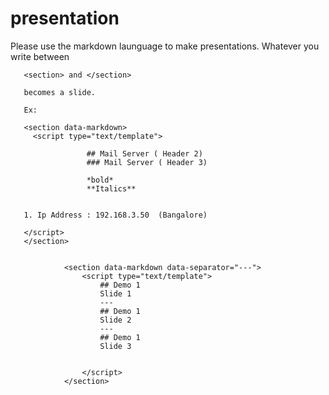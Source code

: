 # presentation

Please use the markdown launguage to make presentations. Whatever you write between 

       <section> and </section> 
       
       becomes a slide.

       Ex:

       <section data-markdown>
         <script type="text/template">

                     ## Mail Server ( Header 2)
                     ### Mail Server ( Header 3)

                     *bold*
                     **Italics**


       1. Ip Address : 192.168.3.50  (Bangalore)

       </script>
       </section>
 
 
                <section data-markdown data-separator="---">
                    <script type="text/template">
                        ## Demo 1
                        Slide 1
                        ---
                        ## Demo 1
                        Slide 2
                        ---
                        ## Demo 1
                        Slide 3
                      
                      
                    </script>
                </section>
